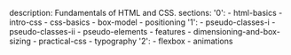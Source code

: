 description: Fundamentals of HTML and CSS.
sections:
  '0':
    - html-basics
    - intro-css
    - css-basics
    - box-model
    - positioning
  '1':
    - pseudo-classes-i
    - pseudo-classes-ii
    - pseudo-elements
    - features
    - dimensioning-and-box-sizing
    - practical-css
    - typography
  '2':
    - flexbox
    - animations
